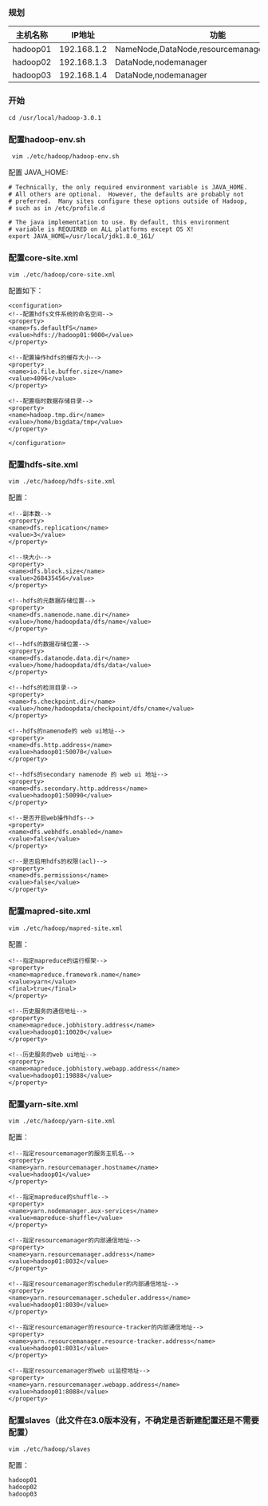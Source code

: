### 规划

|主机名称|IP地址|功能|
|-|-|-|
|hadoop01|192.168.1.2|NameNode,DataNode,resourcemanager,nodemanager|
|hadoop02|192.168.1.3|DataNode,nodemanager|
|hadoop03|192.168.1.4|DataNode,nodemanager|

### 开始

	cd /usr/local/hadoop-3.0.1

### 配置hadoop-env.sh

	 vim ./etc/hadoop/hadoop-env.sh

配置 JAVA_HOME:

	# Technically, the only required environment variable is JAVA_HOME.
	# All others are optional.  However, the defaults are probably not
	# preferred.  Many sites configure these options outside of Hadoop,
	# such as in /etc/profile.d
	
	# The java implementation to use. By default, this environment
	# variable is REQUIRED on ALL platforms except OS X!
	export JAVA_HOME=/usr/local/jdk1.8.0_161/

### 配置core-site.xml

	vim ./etc/hadoop/core-site.xml

配置如下：

	<configuration>
	<!--配置hdfs文件系统的命名空间-->
	<property>
	<name>fs.defaultFS</name>
	<value>hdfs://hadoop01:9000</value>
	</property>
	
	<!--配置操作hdfs的缓存大小-->
	<property>
	<name>io.file.buffer.size</name>
	<value>4096</value>
	</property>
	
	<!--配置临时数据存储目录-->
	<property>
	<name>hadoop.tmp.dir</name>
	<value>/home/bigdata/tmp</value>
	</property>
	
	</configuration>

### 配置hdfs-site.xml 

	vim ./etc/hadoop/hdfs-site.xml

配置：

	<!--副本数-->
	<property>
	<name>dfs.replication</name>
	<value>3</value>
	</property>
	
	<!--块大小-->
	<property>
	<name>dfs.block.size</name>
	<value>268435456</value>
	</property>
	
	<!--hdfs的元数据存储位置-->
	<property>
	<name>dfs.namenode.name.dir</name>
	<value>/home/hadoopdata/dfs/name</value>
	</property>
	
	<!--hdfs的数据存储位置-->
	<property>
	<name>dfs.datanode.data.dir</name>
	<value>/home/hadoopdata/dfs/data</value>
	</property>
	
	<!--hdfs的检测目录-->
	<property>
	<name>fs.checkpoint.dir</name>
	<value>/home/hadoopdata/checkpoint/dfs/cname</value>
	</property>
	
	<!--hdfs的namenode的 web ui地址-->
	<property>
	<name>dfs.http.address</name>
	<value>hadoop01:50070</value>
	</property>
	
	<!--hdfs的secondary namenode 的 web ui 地址-->
	<property>
	<name>dfs.secondary.http.address</name>
	<value>hadoop01:50090</value>
	</property>
	
	<!--是否开启web操作hdfs-->
	<property>
	<name>dfs.webhdfs.enabled</name>
	<value>false</value>
	</property>
	
	<!--是否启用hdfs的权限(acl)-->
	<property>
	<name>dfs.permissions</name>
	<value>false</value>
	</property>


### 配置mapred-site.xml

	vim ./etc/hadoop/mapred-site.xml

配置：
	
	<!--指定mapreduce的运行框架-->
	<property>
	<name>mapreduce.framework.name</name>
	<value>yarn</value>
	<final>true</final>
	</property>
	
	<!--历史服务的通信地址-->
	<property>
	<name>mapreduce.jobhistory.address</name>
	<value>hadoop01:10020</value>
	</property>
	
	<!--历史服务的web ui地址-->
	<property>
	<name>mapreduce.jobhistory.webapp.address</name>
	<value>hadoop01:19888</value>
	</property>

### 配置yarn-site.xml

	vim ./etc/hadoop/yarn-site.xml

配置：

	<!--指定resourcemanager的服务主机名-->
	<property>
	<name>yarn.resourcemanager.hostname</name>
	<value>hadoop01</value>
	</property>
	
	<!--指定mapreduce的shuffle-->
	<property>
	<name>yarn.nodemanager.aux-services</name>
	<value>mapreduce-shuffle</value>
	</property>
	
	<!--指定resourcemanager的内部通信地址-->
	<property>
	<name>yarn.resourcemanager.address</name>
	<value>hadoop01:8032</value>
	</property>
	
	<!--指定resourcemanager的scheduler的内部通信地址-->
	<property>
	<name>yarn.resourcemanager.scheduler.address</name>
	<value>hadoop01:8030</value>
	</property>
	
	<!--指定resourcemanager的resource-tracker的内部通信地址-->
	<property>
	<name>yarn.resourcemanager.resource-tracker.address</name>
	<value>hadoop01:8031</value>
	</property>
	
	<!--指定resourcemanager的web ui监控地址-->
	<property>
	<name>yarn.resourcemanager.webapp.address</name>
	<value>hadoop01:8088</value>
	</property>

### 配置slaves（此文件在3.0版本没有，不确定是否新建配置还是不需要配置）

	vim ./etc/hadoop/slaves

配置：

	hadoop01
	hadoop02
	hadoop03
